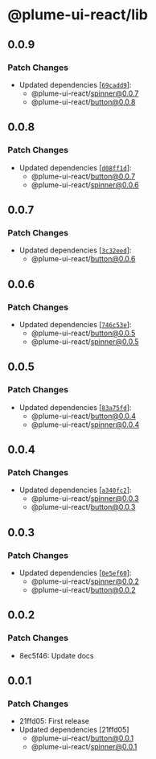 # @plume-ui-react/lib

## 0.0.9

### Patch Changes

- Updated dependencies [[`69cadd9`](https://github.com/darioegb/plume-ui-react/commit/69cadd948e3438fc7e85de225a96e76e15d53b31)]:
  - @plume-ui-react/spinner@0.0.7
  - @plume-ui-react/button@0.0.8

## 0.0.8

### Patch Changes

- Updated dependencies [[`d08ff1d`](https://github.com/darioegb/plume-ui-react/commit/d08ff1dfc0950545ab825be925cb156658f19da4)]:
  - @plume-ui-react/button@0.0.7
  - @plume-ui-react/spinner@0.0.6

## 0.0.7

### Patch Changes

- Updated dependencies [[`3c32eed`](https://github.com/darioegb/plume-ui-react/commit/3c32eedde61cc15403042c4b897888bc6d866702)]:
  - @plume-ui-react/button@0.0.6

## 0.0.6

### Patch Changes

- Updated dependencies [[`746c53e`](https://github.com/darioegb/plume-ui-react/commit/746c53ec024dd732c78b732bca51b759a5b9eb0b)]:
  - @plume-ui-react/button@0.0.5
  - @plume-ui-react/spinner@0.0.5

## 0.0.5

### Patch Changes

- Updated dependencies [[`83a75fd`](https://github.com/darioegb/plume-ui-react/commit/83a75fd485c9afb07ac0093d6204d1af9a484384)]:
  - @plume-ui-react/button@0.0.4
  - @plume-ui-react/spinner@0.0.4

## 0.0.4

### Patch Changes

- Updated dependencies [[`a340fc2`](https://github.com/darioegb/plume-ui-react/commit/a340fc2db02a0c5346a298dcd09f1f9bc2bc7259)]:
  - @plume-ui-react/spinner@0.0.3
  - @plume-ui-react/button@0.0.3

## 0.0.3

### Patch Changes

- Updated dependencies [[`0e5ef60`](https://github.com/darioegb/plume-ui-react/commit/0e5ef6088913e489e90d58d5e767bdd236f9e97d)]:
  - @plume-ui-react/spinner@0.0.2
  - @plume-ui-react/button@0.0.2

## 0.0.2

### Patch Changes

- 8ec5f46: Update docs

## 0.0.1

### Patch Changes

- 21ffd05: First release
- Updated dependencies [21ffd05]
  - @plume-ui-react/button@0.0.1
  - @plume-ui-react/spinner@0.0.1
